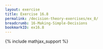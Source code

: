 ```yaml
---
layout: exercise
title: Exercise 16.8
permalink: /decision-theory-exercises/ex_8/
breadcrumb: 16-Making-Simple-Decisions
bookmarkID: ex16.8
---
```


{% include mathjax_support %}
